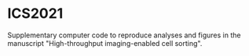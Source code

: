 # ICS2021
Supplementary computer code to reproduce analyses and figures in the manuscript "High-throughput imaging-enabled cell sorting".
